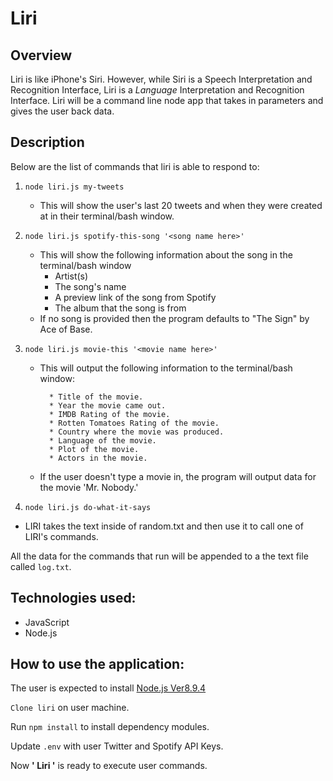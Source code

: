 # Liri

## Overview

Liri is like iPhone's Siri. However, while Siri is a Speech Interpretation and Recognition Interface, Liri is a _Language_ Interpretation and Recognition Interface. Liri will be a command line node app that takes in parameters and gives the user back data.

## Description

Below are the list of commands that liri is able to respond to:
1. `node liri.js my-tweets`
   * This will show the user's last 20 tweets and when they were created at in their terminal/bash window.

2. `node liri.js spotify-this-song '<song name here>'`
   * This will show the following information about the song in the terminal/bash window
     * Artist(s)
     * The song's name
     * A preview link of the song from Spotify   
     * The album that the song is from
   * If no song is provided then the program defaults to "The Sign" by Ace of Base.
     
3. `node liri.js movie-this '<movie name here>'`
   * This will output the following information to the terminal/bash window:
     ```
       * Title of the movie.
       * Year the movie came out.
       * IMDB Rating of the movie.
       * Rotten Tomatoes Rating of the movie.
       * Country where the movie was produced.
       * Language of the movie.
       * Plot of the movie.
       * Actors in the movie.
     ```
   * If the user doesn't type a movie in, the program will output data for the movie 'Mr. Nobody.'  

4. `node liri.js do-what-it-says`
  * LIRI takes the text inside of random.txt and then use it to call one of LIRI's commands. 
  
All the data for the commands that run will be appended to a the text file called `log.txt`.

## Technologies used:

* JavaScript
* Node.js

## How to use the application:

The user is expected to install 
[Node.js Ver8.9.4](https://nodejs.org)

`Clone liri` on user machine.

Run `npm install` to install dependency modules.

Update `.env` with user Twitter and Spotify API Keys.

Now **' Liri '** is ready to execute user commands.
